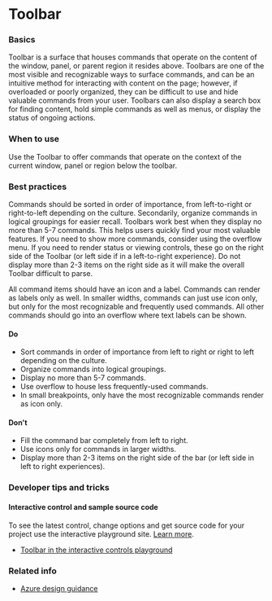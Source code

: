 ﻿# Toolbar

 
<a name="basics"></a>
### Basics
Toolbar is a surface that houses commands that operate on the content of the window, panel, or parent region it resides above. Toolbars are one of the most visible and recognizable ways to surface commands, and can be an intuitive method for interacting with content on the page; however, if overloaded or poorly organized, they can be difficult to use and hide valuable commands from your user. Toolbars can also display a search box for finding content, hold simple commands as well as menus, or display the status of ongoing actions.


<!-- TODO get an IMAGE to embed here -->

<!-- TODO get an SAMPLE CODE to embed here -->

 
<a name="when-to-use"></a>
### When to use
Use the Toolbar to offer commands that operate on the context of the current window, panel or region below the toolbar.


 
<a name="best-practices"></a>
### Best practices
Commands should be sorted in order of importance, from left-to-right or right-to-left depending on the culture. Secondarily, organize commands in logical groupings for easier recall. Toolbars work best when they display no more than 5-7 commands. This helps users quickly find your most valuable features. If you need to show more commands, consider using the overflow menu. If you need to render status or viewing controls, these go on the right side of the Toolbar (or left side if in a left-to-right experience). Do not display more than 2-3 items on the right side as it will make the overall Toolbar difficult to parse.

All command items should have an icon and a label. Commands can render as labels only as well. In smaller widths, commands can just use icon only, but only for the most recognizable and frequently used commands. All other commands should go into an overflow where text labels can be shown.


<a name="best-practices-do"></a>
#### Do

* Sort commands in order of importance from left to right or right to left depending on the culture.
* Organize commands into logical groupings.
* Display no more than 5-7 commands.
* Use overflow to house less frequently-used commands.
* In small breakpoints, only have the most recognizable commands render as icon only.

<a name="best-practices-don-t"></a>
#### Don&#39;t

* Fill the command bar completely from left to right.
* Use icons only for commands in larger widths.
* Display more than 2-3 items on the right side of the bar (or left side in left to right experiences).


 
<a name="developer-tips-and-tricks"></a>
### Developer tips and tricks



<a name="developer-tips-and-tricks-interactive-control-and-sample-source-code"></a>
#### Interactive control and sample source code
To see the latest control, change options and get source code for your project use the interactive playground site.  [Learn more](./top-extensions-controls-playground.md).

*  <a href="https://ms.portal.azure.com/?Microsoft_Azure_Playground=true#blade/Microsoft_Azure_Playground/ControlsIndexBlade/Toolbar_create_Playground" target="_blank">Toolbar in the interactive controls playground</a>

 

 
<a name="related-info"></a>
### Related info

* [Azure design guidance](http://aka.ms/portalfx/design)


